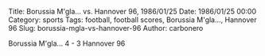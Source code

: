 Title: Borussia M'gla… vs. Hannover 96, 1986/01/25
Date: 1986/01/25 00:00
Category: sports
Tags: football, football scores, Borussia M'gla…, Hannover 96
Slug: borussia-mgla-vs-hannover-96
Author: carbonero


Borussia M'gla… 4 - 3 Hannover 96
